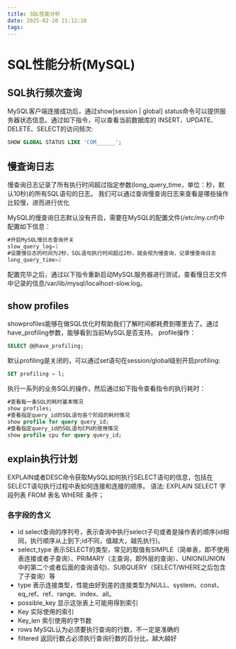 ```yaml
---
title: SQL性能分析
date: 2025-02-20 21:12:18
tags:
---
```

# SQL性能分析(MySQL)
## SQL执行频次查询
MySQL客户端连接成功后，通过show[session | global] status命令可以提供服务器状态信息。通过如下指令，可以查看当前数据库的
INSERT、UPDATE、DELETE、SELECT的访问频次:
```SQL
SHOW GLOBAL STATUS LIKE 'COM______';
```
## 慢查询日志
慢查询日志记录了所有执行时间超过指定参数(long_query_time，单位：秒，默认10秒)的所有SQL语句的日志。
我们可以通过查询慢查询日志来查看是哪些操作比较慢，进而进行优化

MySQL的慢查询日志默认没有开启，需要在MySQL的配置文件(/etc/my.cnf)中配置如下信息：
```SQL
#开启MySQL慢日志查询开关
slow_query_log=1
#设置慢日志的时间为2秒，SQL语句执行时间超过2秒，就会视为慢查询，记录慢查询日志
long_query_time=2
```
配置完毕之后，通过以下指令重新启动MySQL服务器进行测试，查看慢日志文件中记录的信息/var/lib/mysql/localhost-slow.log。

## show profiles
showprofiles能够在做SQL优化时帮助我们了解时间都耗费到哪里去了。通过have_profiling参数，能够看到当前MySQL是否支持。
profile操作：
```SQL
SELECT @@have_profiling;
```
默认profiling是关闭的，可以通过set语句在session/global级别开启profiling:
```SQL
SET profiling = l;
```

执行一系列的业务SQL的操作，然后通过如下指令查看指令的执行耗时：
```SQL
#查看每一条SQL的耗时基本情况
show profiles;
#查看指定query_id的SQL语句各个阶段的耗时情况
show profile for query query_id;
#查看指定query_id的SQL语句CPU的使用情况
show profile cpu for query query_id;
```

## explain执行计划
EXPLAIN或者DESC命令获取MySQL如何执行SELECT语句的信息，包括在SELECT语句执行过程中表如何连接和连接的顺序。
语法:
EXPLAIN SELECT 字段列表 FROM 表名 WHERE 条件；

### 各字段的含义
- id  select查询的序列号，表示查询中执行select子句或者是操作表的顺序(id相同，执行顺序从上到下;id不同，值越大，越先执行)。
- select_type 表示SELECT的类型，常见的取值有SIMPLE（简单表，即不使用表连接或者子查询）、PRIMARY（主查询，即外层的查询）、UNION(UNION中的第二个或者后面的查询语句)、SUBQUERY（SELECT/WHERE之后包含了子查询）等
- type 表示连接类型，性能由好到差的连接类型为NULL、system、const、eq_ref、ref、range、index、all。
- possible_key 显示这张表上可能用得到索引
- Key 实际使用的索引
- Key_len 索引使用的字节数
- rows MySQL认为必须要执行查询的行数，不一定是准确的
- filtered 返回行数占必须执行查询行数的百分比，越大越好
